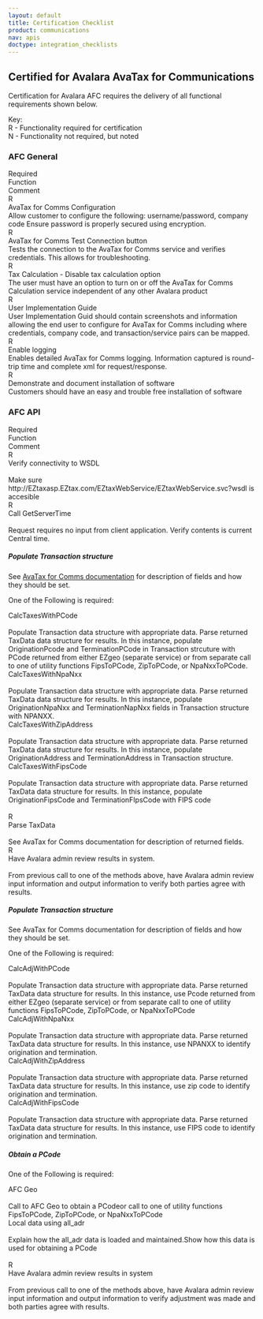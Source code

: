 ```yaml
---
layout: default
title: Certification Checklist
product: communications
nav: apis
doctype: integration_checklists
---
```

<h2>Certified for Avalara AvaTax for Communications</h2>
<p>Certification for Avalara AFC requires the delivery of all functional requirements shown below.</p>
<p>
    Key:<br />
    R - Functionality required for certification<br />
    N - Functionality not required, but noted
</p>
<h3 id="CertifiedforAvalaraAFC-AFCGeneral">AFC General</h3>
<div class="row">
    <div class="col-xs-1">R<span class="hidden-xs">equired</span></div>
    <div class="col-xs-3">Function</div>
    <div class="col-xs-8">Comment</div>
</div>
<div class="row">
    <div class="col-xs-1">R</div>
    <div class="col-xs-3">AvaTax for Comms Configuration</div>
    <div class="col-xs-8">Allow customer to configure the following: username/password, company code Ensure password is properly secured using encryption.</div>
</div>
<div class="row">
    <div class="col-xs-1">R</div>
    <div class="col-xs-3">AvaTax for Comms Test Connection button</div>
    <div class="col-xs-8">Tests the connection to the AvaTax for Comms service and verifies credentials.  This allows for troubleshooting.</div>
</div>
<div class="row">
    <div class="col-xs-1">R</div>
    <div class="col-xs-3">Tax Calculation - Disable tax calculation option</div>
    <div class="col-xs-8">The user must have an option to turn on or off the AvaTax for Comms Calculation service independent of any other Avalara product</div>
</div>
<div class="row">
    <div class="col-xs-1">R</div>
    <div class="col-xs-3">User Implementation Guide</div>
    <div class="col-xs-8">User Implementation Guid should contain screenshots and information allowing the end user to configure for AvaTax for Comms including where credentials, company code, and transaction/service pairs can be mapped.</div>
</div>
<div class="row">
    <div class="col-xs-1">R</div>
    <div class="col-xs-3">Enable logging</div>
    <div class="col-xs-8">Enables detailed AvaTax for Comms logging.  Information captured is round-trip time and complete xml for request/response.</div>
</div>
<div class="row">
    <div class="col-xs-1">R</div>
    <div class="col-xs-3">Demonstrate and document installation of software</div>
    <div class="col-xs-8">Customers should have an easy and trouble free installation of software</div>
</div>




<h3 id="CertifiedforAvalaraAFC-AFCAPI">AFC API</h3>
<div class="row">
    <div class="col-xs-1">R<span class="hidden-xs">equired</span></div>
    <div class="col-xs-3">Function</div>
    <div class="col-xs-8">Comment</div>
</div>
<div class="row">
    <div class="col-xs-1">R</div>
    <div class="col-xs-3">Verify connectivity to WSDL</div>
    <div class="col-xs-8"><span class="visible-xs"><br /></span>Make sure http://EZtaxasp.EZtax.com/EZtaxWebService/EZtaxWebService.svc?wsdl is accesible</div>
</div>
<div class="row">
    <div class="col-xs-1">R</div>
    <div class="col-xs-3">Call GetServerTime</div>
    <div class="col-xs-8"><span class="visible-xs"><br /></span>Request requires no input from client application.  Verify contents is current Central time.</div>
</div>

<h5>Populate Transaction structure</h5>
<p>See <a href="/communications/api-reference/saas/soap/">AvaTax for Comms documentation</a> for description of fields and how they should be set.</p>
<p>One of the Following is required:</p>
<div class="row">
    <div class="col-xs-1"></div>
    <div class="col-xs-3">CalcTaxesWithPCode</div>
    <div class="col-xs-8"><span class="visible-xs"><br /></span>Populate Transaction data structure with appropriate data.  Parse returned TaxData data structure for results.  In this instance, populate OriginationPcode and TerminationPCode in Transaction strcuture with PCode returned from either EZgeo (separate service) or from separate call to one of utility functions FipsToPCode, ZipToPCode, or NpaNxxToPCode.</div>
</div>
<div class="row">
    <div class="col-xs-1"></div>
    <div class="col-xs-3">CalcTaxesWithNpaNxx</div>
    <div class="col-xs-8"><span class="visible-xs"><br /></span>Populate Transaction data structure with appropriate data.  Parse returned TaxData data structure for results.  In this instance, populate OriginationNpaNxx and TerminationNapNxx fields in Transaction structure with NPANXX.</div>
</div>
<div class="row">
    <div class="col-xs-1"></div>
    <div class="col-xs-3">CalcTaxesWithZipAddress</div>
    <div class="col-xs-8"><span class="visible-xs"><br /></span>Populate Transaction data structure with appropriate data.  Parse returned TaxData data structure for results.  In this instance, populate OriginationAddress and TerminationAddress in Transaction structure.</div>
</div>
<div class="row">
    <div class="col-xs-1"></div>
    <div class="col-xs-3">CalcTaxesWithFipsCode</div>
    <div class="col-xs-8"><span class="visible-xs"><br /></span>Populate Transaction data structure with appropriate data.  Parse returned TaxData data structure for results.  In this instance, populate OriginationFipsCode and TerminationFIpsCode with FIPS code</div>
</div>
<br />
<div class="row">
    <div class="col-xs-1">R</div>
    <div class="col-xs-3">Parse TaxData</div>
    <div class="col-xs-8"><span class="visible-xs"><br /></span>See AvaTax for Comms documentation for description of returned fields.</div>
</div>
<div class="row">
    <div class="col-xs-1">R</div>
    <div class="col-xs-3">Have Avalara admin review results in system.</div>
    <div class="col-xs-8"><span class="visible-xs"><br /></span>From previous call to one of the methods above, have Avalara admin review input information and output information to verify both parties agree with results.</div>
</div>
<h5>Populate Transaction structure</h5>
<p>See AvaTax for Comms documentation for description of fields and how they should be set.</p>
<p>One of the Following is required:</p>
<div class="row">
    <div class="col-xs-1"></div>
    <div class="col-xs-3">CalcAdjWithPCode</div>
    <div class="col-xs-8"><span class="visible-xs"><br /></span>Populate Transaction data structure with appropriate data.  Parse returned TaxData data structure for results.  In this instance, use Pcode returned from either EZgeo (separate service) or from separate call to one of utility functions FipsToPCode, ZipToPCode, or NpaNxxToPCode</div>
</div>
<div class="row">
    <div class="col-xs-1"></div>
    <div class="col-xs-3">CalcAdjWithNpaNxx</div>
    <div class="col-xs-8"><span class="visible-xs"><br /></span>Populate Transaction data structure with appropriate data.  Parse returned TaxData data structure for results.  In this instance, use NPANXX to identify origination and termination.
</div>
</div>
<div class="row">
    <div class="col-xs-1"></div>
    <div class="col-xs-3">CalcAdjWithZipAddress</div>
    <div class="col-xs-8"><span class="visible-xs"><br /></span>Populate Transaction data structure with appropriate data.  Parse returned TaxData data structure for results.  In this instance, use zip code to identify origination and termination.</div>
</div>
<div class="row">
    <div class="col-xs-1"></div>
    <div class="col-xs-3">CalcAdjWithFipsCode</div>
    <div class="col-xs-8"><span class="visible-xs"><br /></span>Populate Transaction data structure with appropriate data.  Parse returned TaxData data structure for results.  In this instance, use FIPS code to identify origination and termination.</div>
</div>
<h5>Obtain a PCode</h5>
<p>One of the Following is required:</p>
<div class="row">
    <div class="col-xs-1"></div>
    <div class="col-xs-3">AFC Geo</div>
    <div class="col-xs-8"><span class="visible-xs"><br /></span>Call to AFC Geo to obtain a PCodeor call to one of utility functions FipsToPCode, ZipToPCode, or NpaNxxToPCode</div>
</div>
<div class="row">
    <div class="col-xs-1"></div>
    <div class="col-xs-3">Local data using all_adr</div>
    <div class="col-xs-8"><span class="visible-xs"><br /></span>Explain how the all_adr data is loaded and maintained.Show how this data is used for obtaining a PCode</div>
</div>
<br />
<div class="row padding-bottom">
    <div class="col-xs-1">R</div>
    <div class="col-xs-3">Have Avalara admin review results in system</div>
    <div class="col-xs-8"><span class="visible-xs"><br /></span>From previous call to one of the methods above, have Avalara admin review input information and output information to verify adjustment was made and both parties agree with results.</div>
</div>
